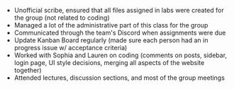 - Unofficial scribe, ensured that all files assigned in labs were created for the group (not related to coding)
- Managed a lot of the administrative part of this class for the group
- Communicated through the team's Discord when assignments were due
- Update Kanban Board regularly (made sure each person had an in progress issue w/ acceptance criteria)
- Worked with Sophia and Lauren on coding (comments on posts, sidebar, login page, UI style decisions, merging all aspects of the website together)
- Attended lectures, discussion sections, and most of the group meetings
